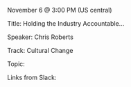 November 6 @ 3:00 PM (US central)

Title: Holding the Industry Accountable...

Speaker: Chris Roberts

Track: Cultural Change

Topic:

Links from Slack:


